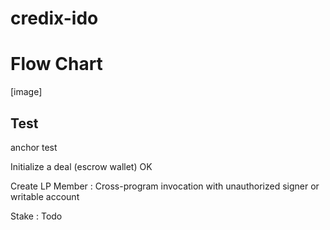 

# credix-ido

# Flow Chart 
  [image]

## Test 

anchor test 

Initialize a deal (escrow wallet) OK

Create LP Member :  Cross-program invocation with unauthorized signer or writable account

Stake : Todo 



